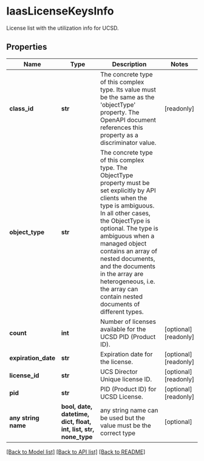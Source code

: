 # IaasLicenseKeysInfo

License list with the utilization info for UCSD.
## Properties
Name | Type | Description | Notes
------------ | ------------- | ------------- | -------------
**class_id** | **str** | The concrete type of this complex type. Its value must be the same as the &#39;objectType&#39; property. The OpenAPI document references this property as a discriminator value. | [readonly] 
**object_type** | **str** | The concrete type of this complex type. The ObjectType property must be set explicitly by API clients when the type is ambiguous. In all other cases, the  ObjectType is optional.  The type is ambiguous when a managed object contains an array of nested documents, and the documents in the array are heterogeneous, i.e. the array can contain nested documents of different types. | 
**count** | **int** | Number of licenses available for the UCSD PID (Product ID). | [optional] [readonly] 
**expiration_date** | **str** | Expiration date for the license. | [optional] [readonly] 
**license_id** | **str** | UCS Director Unique license ID. | [optional] [readonly] 
**pid** | **str** | PID (Product ID) for UCSD License. | [optional] [readonly] 
**any string name** | **bool, date, datetime, dict, float, int, list, str, none_type** | any string name can be used but the value must be the correct type | [optional]

[[Back to Model list]](../README.md#documentation-for-models) [[Back to API list]](../README.md#documentation-for-api-endpoints) [[Back to README]](../README.md)


